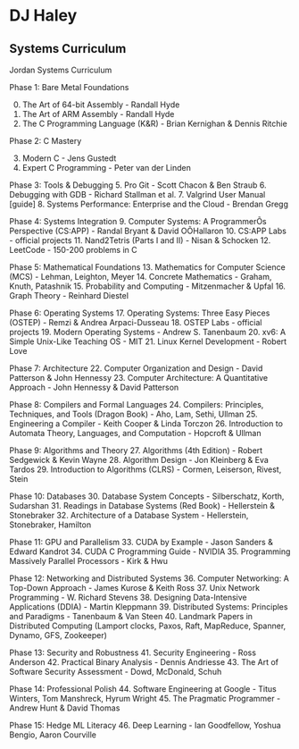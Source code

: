 # DJ Haley
## Systems Curriculum

Jordan Systems Curriculum

Phase 1: Bare Metal Foundations

0. The Art of 64-bit Assembly - Randall Hyde
1. The Art of ARM Assembly - Randall Hyde
2. The C Programming Language (K&R) - Brian Kernighan & Dennis Ritchie

Phase 2: C Mastery

3. Modern C - Jens Gustedt
4. Expert C Programming - Peter van der Linden

Phase 3: Tools & Debugging
5. Pro Git - Scott Chacon & Ben Straub
6. Debugging with GDB - Richard Stallman et al.
7. Valgrind User Manual [guide]
8. Systems Performance: Enterprise and the Cloud - Brendan Gregg

Phase 4: Systems Integration
9. Computer Systems: A ProgrammerÕs Perspective (CS:APP) - Randal Bryant & David OÕHallaron
10. CS:APP Labs - official projects
11. Nand2Tetris (Parts I and II) - Nisan & Schocken
12. LeetCode - 150-200 problems in C

Phase 5: Mathematical Foundations
13. Mathematics for Computer Science (MCS) - Lehman, Leighton, Meyer
14. Concrete Mathematics - Graham, Knuth, Patashnik
15. Probability and Computing - Mitzenmacher & Upfal
16. Graph Theory - Reinhard Diestel

Phase 6: Operating Systems
17. Operating Systems: Three Easy Pieces (OSTEP) - Remzi & Andrea Arpaci-Dusseau
18. OSTEP Labs - official projects
19. Modern Operating Systems - Andrew S. Tanenbaum
20. xv6: A Simple Unix-Like Teaching OS - MIT
21. Linux Kernel Development - Robert Love

Phase 7: Architecture
22. Computer Organization and Design - David Patterson & John Hennessy
23. Computer Architecture: A Quantitative Approach - John Hennessy & David Patterson

Phase 8: Compilers and Formal Languages
24. Compilers: Principles, Techniques, and Tools (Dragon Book) - Aho, Lam, Sethi, Ullman
25. Engineering a Compiler - Keith Cooper & Linda Torczon
26. Introduction to Automata Theory, Languages, and Computation - Hopcroft & Ullman

Phase 9: Algorithms and Theory
27. Algorithms (4th Edition) - Robert Sedgewick & Kevin Wayne
28. Algorithm Design - Jon Kleinberg & Eva Tardos
29. Introduction to Algorithms (CLRS) - Cormen, Leiserson, Rivest, Stein

Phase 10: Databases
30. Database System Concepts - Silberschatz, Korth, Sudarshan
31. Readings in Database Systems (Red Book) - Hellerstein & Stonebraker
32. Architecture of a Database System - Hellerstein, Stonebraker, Hamilton

Phase 11: GPU and Parallelism
33. CUDA by Example - Jason Sanders & Edward Kandrot
34. CUDA C Programming Guide - NVIDIA
35. Programming Massively Parallel Processors - Kirk & Hwu

Phase 12: Networking and Distributed Systems
36. Computer Networking: A Top-Down Approach - James Kurose & Keith Ross
37. Unix Network Programming - W. Richard Stevens
38. Designing Data-Intensive Applications (DDIA) - Martin Kleppmann
39. Distributed Systems: Principles and Paradigms - Tanenbaum & Van Steen
40. Landmark Papers in Distributed Computing (Lamport clocks, Paxos, Raft, MapReduce, Spanner, Dynamo, GFS, Zookeeper)

Phase 13: Security and Robustness
41. Security Engineering - Ross Anderson
42. Practical Binary Analysis - Dennis Andriesse
43. The Art of Software Security Assessment - Dowd, McDonald, Schuh

Phase 14: Professional Polish
44. Software Engineering at Google - Titus Winters, Tom Manshreck, Hyrum Wright
45. The Pragmatic Programmer - Andrew Hunt & David Thomas

Phase 15: Hedge ML Literacy
46. Deep Learning - Ian Goodfellow, Yoshua Bengio, Aaron Courville

<!---
dj-haley/dj-haley is a ✨ special ✨ repository because its `README.md` (this file) appears on your GitHub profile.
You can click the Preview link to take a look at your changes.
--->
